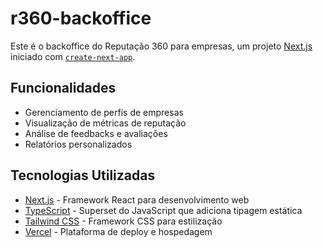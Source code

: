 # r360-backoffice

Este é o backoffice do Reputação 360 para empresas, um projeto [Next.js](https://nextjs.org) iniciado com [`create-next-app`](https://nextjs.org/docs/app/api-reference/cli/create-next-app).

## Funcionalidades

- Gerenciamento de perfis de empresas
- Visualização de métricas de reputação
- Análise de feedbacks e avaliações
- Relatórios personalizados

## Tecnologias Utilizadas

- [Next.js](https://nextjs.org) - Framework React para desenvolvimento web
- [TypeScript](https://www.typescriptlang.org) - Superset do JavaScript que adiciona tipagem estática
- [Tailwind CSS](https://tailwindcss.com) - Framework CSS para estilização
- [Vercel](https://vercel.com) - Plataforma de deploy e hospedagem